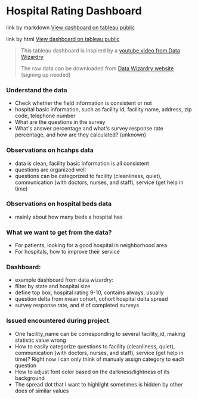 # Hospital Rating Dashboard

link by markdown
[View dashboard on tableau public](https://public.tableau.com/app/profile/jin.tan7372/viz/Hospitalratingboard/Dashboard1)

link by html
<a href="https://public.tableau.com/app/profile/jin.tan7372/viz/Hospitalratingboard/Dashboard1" target="_blank">View dashboard on tableau public</a>




> This tableau dashboard is inspired by a [youtube video from Data Wizardry](https://www.youtube.com/watch?v=6YwwHfxAfZI&list=PLGjBYLuhsuwdmh_gnMs_56t22P8L2vW72&index=3)
>
> The raw data can be downloaded from [Data Wizardry website](https://datawizardry.academy/hcahps-patient-satisfaction-dashboard/) (signing up needed)

### Understand the data
- Check whether the field information is consistent or not
-   hospital basic information, such as facility id, facility name, address, zip code, telephone number
- What are the questions in the survey
- What's answer percentage and what's survey response rate percentage, and how are they calculated? (unknown)

### Observations on hcahps data
- data is clean, facility basic information is all consistent
- questions are organized well
- questions can be categorized to facility (cleanliness, quiet), communication (with doctors, nurses, and staff), service (get help in time)

### Observations on hospital beds data
- mainly about how many beds a hospital has

### What we want to get from the data?
- For patients, looking for a good hospital in neighborhood area
- For hospitals, how to improve their service

### Dashboard:
- example dashboard from data wizardry:
-   filter by state and hospital size
-   define top box, hospital rating 9-10, contains always, usually
-   question delta from mean cohort, cohort hospital delta spread
-   survey response rate, and # of completed surveys


### Issued encountered during project
- One facility_name can be corresponding to several facility_id, making statistic value wrong
- How to easily categorize questions to facility (cleanliness, quiet), communication (with doctors, nurses, and staff), service (get help in time)? Right now i can only think of manualy assign category to each question
- How to adjust font color based on the darkness/lightness of its background
- The spread dot that I want to highlight sometimes is hidden by other does of similar values
